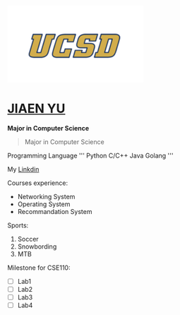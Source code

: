 ![UCSD](ucsd_icon.png)

# [JIAEN YU](https://www.linkedin.com/in/jiaen-yu-b760a2218/?locale=en_US)

**Major in Computer Science**
> Major in Computer Science

Programming Language
'''
Python
C/C++
Java
Golang
'''


My [Linkdin](https://www.linkedin.com/in/jiaen-yu-b760a2218/?locale=en_US)

Courses experience:
- Networking System
- Operating System
- Recommandation System

Sports:
1. Soccer
2. Snowbording
3. MTB

Milestone for CSE110:
- [ ] Lab1
- [ ] Lab2
- [ ] Lab3
- [ ] Lab4
